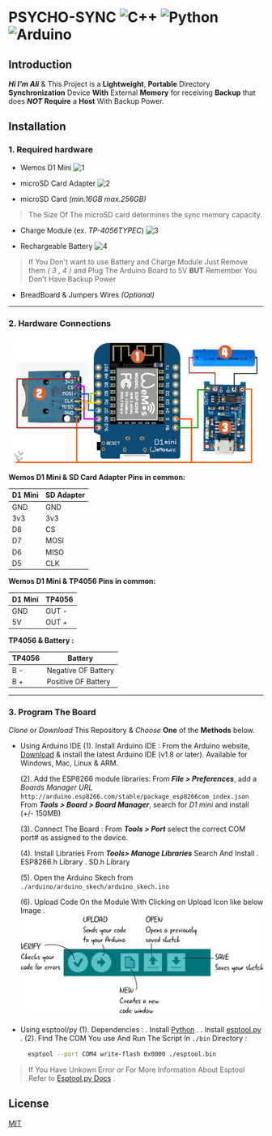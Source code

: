 
  

# PSYCHO-SYNC ![C++](https://img.shields.io/badge/C++-darkblue?logo=cplusplus&logoColor=white) ![Python](https://img.shields.io/badge/Python-darkgreen?logo=python&logoColor=white) ![Arduino](https://img.shields.io/badge/Arduino-blue?logo=arduino&logoColor=white)

  

## Introduction

  

***Hi I'm Ali*** & This Project is a **Lightweight**, **Portable** Directory **Synchronization** Device **With** External **Memory** for receiving **Backup** that does ***NOT***  **Require** a **Host** With Backup Power.

  

  

## Installation

  

### 1. Required hardware

  

  

- Wemos D1 Mini ![1](https://img.shields.io/badge/1-orange)

  

- microSD Card Adapter ![2](https://img.shields.io/badge/2-orange)

  

- microSD Card *(min.16GB max.256GB)*

  

> The Size Of The microSD card determines the sync memory capacity.

  

- Charge Module (ex. _TP-4056TYPEC_) ![3](https://img.shields.io/badge/3-orange)

  

- Rechargeable ‌Battery ![4](https://img.shields.io/badge/4-orange)

  

> If You Don't want to use Battery and Charge Module Just Remove them *( 3 , 4 )* and Plug The Arduino Board to 5V **BUT** Remember You Don't Have Backup Power

  

- BreadBoard & Jumpers Wires *(Optional)*

  

___

  

### 2. Hardware Connections

  

  

![Hardware Connections](/arduino/circuit/CONNECTIONS.jpg)

  

**Wemos D1 Mini & SD Card Adapter Pins in common:**

  

| D1 Mini | SD Adapter |
|--|--|
| GND | GND|
| 3v3 | 3v3|
| D8| CS|
| D7 | MOSI|
| D6 | MISO|
| D5 | CLK|

  

  

**Wemos D1 Mini & TP4056 Pins in common:**

  

  

| D1 Mini | TP4056 |
|--|--|
| GND | OUT -|
| 5V | OUT +|

  

  

**TP4056 & Battery :**

  

  

| TP4056 | Battery |
|--|--|
| B - | Negative OF Battery|
| B + | Positive OF Battery|

  

___

  

### 3. Program The Board
	
*Clone* or *Download* This Repository 
& *Choose* **One** of the **Methods** below.

 - Using Arduino IDE
	 (1).  Install Arduino IDE :
	From the Arduino website,  [Download](https://www.arduino.cc/en/Main/OldSoftwareReleases)  & install the latest Arduino IDE (v1.8 or later). Available for Windows, Mac, Linux & ARM.
	
	(2). Add the ESP8266 module libraries:
	From  _**File > Preferences**_, add a  _Boards Manager URL_  `http://arduino.esp8266.com/stable/package_esp8266com_index.json`
	From _**Tools > Board > Board Manager**_, search for _D1 mini_ and install (+/- 150MB)
	
	(3). Connect The Board :
	From  _**Tools > Port**_  select the correct COM port# as assigned to the device.
	
	(4). Install Libraries From  _**Tools> Manage Libraries**_ Search And Install 
	. ESP8266.h Library
	. SD.h Library
	
	(5). Open the Arduino Skech from ` ./arduino/arduino_skech/arduino_skech.ino`
	
	(6). Upload Code On the Module With Clicking on Upload Icon like below Image .
	![Sketch](/arduino/circuit/Sketch.jpg)

 - Using esptool/py
	  (1). Dependencies :
	  . Install [Python](https://www.python.org/) .
	  . Install [esptool.py](https://github.com/espressif/esptool?tab=readme-ov-file) .
	  (2). Find The COM You use And Run The Script In `./bin` Directory :
	  ```bash
		esptool --port COM4 write-flash 0x0000 ./esptool.bin
	```
	
		

> If You Have Unkown Error *or* For More Information About Esptool Refer to 		[Esptool.py Docs](https://docs.espressif.com/projects/esptool/en/latest/esp32/esptool/basic-commands.html) .

## License

  

[MIT](https://choosealicense.com/licenses/mit/)